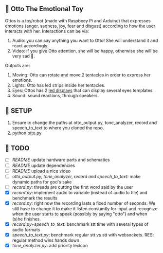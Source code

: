 ## :octopus: Otto The Emotional Toy
Ottos is a toy/robot (made with Raspbeey Pi and Arduino) that expresses emotions (anger, sadness, joy, fear and disgust) according to how the user interacts with her. Interactions can be via:
1. Audio: you can say anything you want to Otto! She will understand it and react accordingly.
2. Video: if you give Otto attention, she will be happy, otherwise she will be very sad 🙇.

Outputs are:
1. Moving: Otto can rotate and move 2 tentacles in order to express her emotions.
2. Lights: Otto has led strips inside her tentacles.
3. Eyes: Ottos has 2 [led displays](https://learn.adafruit.com/animated-electronic-eyes-using-teensy-3-1/overview) that can display several eyes templates.
4. Sound: sound reactions, through speakers.

## :space_invader: SETUP
1. Ensure to change the paths at otto_output.py, tone_analyzer, record and speech_to_text to where you cloned the repo.
2. python otto.py

## 💈 TODO
- [ ] *README* update hardware parts and schematics
- [ ] *README* update dependencies
- [ ] *README* upload a nice video
- [ ] *otto_output.py, tone_analyzer, record and speech_to_text*: make dynamic paths for god's sake
- [ ] *record.py*: threads are cutting the first word said by the user
- [x] *record.py*: implement audio to variable (instead of audio to file) and benchmark the results
- [x] *record.py*: right now the recording lasts a fixed number of seconds. We still have to change it to make it listen constantly for input and recognize when the user starts to speak (possibly by saying "otto") and when (s)he finishes.
- [x] *record.py+speech_to_text*: benchmark stt time with several types of audio formats 
- [x] *speech_to_text.py*: benchmark regular stt vs stt with websockets. RES: regular method wins hands down
- [x] *tone_analyzer.py*: add priority lexicon

